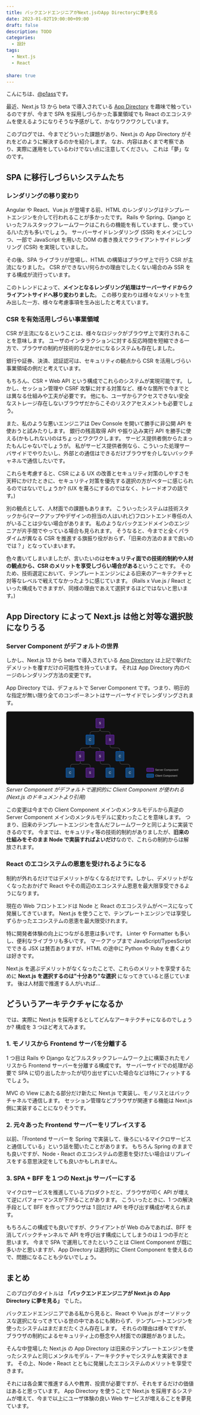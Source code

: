 ```yaml
---
title: バックエンドエンジニアがNext.jsのApp Directoryに夢を見る
date: 2023-01-02T19:00:00+09:00
draft: false
description: TODO
categories:
  - 設計
tags:
  - Next.js
  - React

share: true
---
```


こんにちは、[@p1ass](https://twitter.com/p1ass)です。

最近、Next.js 13 から beta で導入されている [App Directory](https://beta.nextjs.org/docs/app-directory-roadmap) を趣味で触っているのですが、今まで SPA を採用しづらかった事業領域でも React のエコシステムを使えるようになりそうな予感がして、かなりワクワクしています。

このブログでは、今までどういった課題があり、Next.js の App Directory がそれをどのように解決するのかを紹介します。
なお、内容はあくまで考察であり、実際に運用をしているわけでない点に注意してください。
これは「夢」なのです。

<!--more-->

## SPA に移行しづらいシステムたち

### レンダリングの移り変わり

Angular や React、Vue.js が登場する前、HTML のレンダリングはテンプレートエンジンを介して行われることが多かったです。
Rails や Spring、Django といったフルスタックフレームワークはこれらの機能を有していますし、使っている/いた方も多いでしょう。
サーバーサイドレンダリング (SSR) をメインにしつつ、一部で JavaScript を用いた DOM の書き換えでクライアントサイドレンダリング (CSR) を実現していました。

その後、SPA ライブラリが登場し、HTML の構築はブラウザ上で行う CSR が主流になりました。
CSR ができない/何らかの理由でしたくない場合のみ SSR をする構成が流行っています。

このトレンドによって、**メインとなるレンダリング処理はサーバーサイドからクライアントサイドへ移り変わりました**。
この移り変わりは様々なメリットを生み出した一方、様々な考慮事項を生み出したと考えています。

### CSR を有効活用しづらい事業領域

CSR が主流になるということは、様々なロジックがブラウザ上で実行されることを意味します。
ユーザのインタラクションに対する反応時間を短縮できる一方で、ブラウザの制約が技術的な足かせになるシステムも存在しました。

銀行や証券、決済、認証認可は、セキュリティの観点から CSR を活用しづらい事業領域の例だと考えています。

もちろん、CSR + Web API という構成でこれらのシステムが実現可能です。
しかし、セッション管理や CSRF 攻撃に対する対策など、様々な箇所で今までとは異なる仕組みや工夫が必要です。
他にも、ユーザからアクセスできない安全なストレージ存在しないブラウザだからこそのリスクアセスメントも必要でしょう。

また、私のような悪いエンジニアは Dev Console を開いて勝手に非公開 API を使おうと試みたりします。
銀行の残高取得 API や振り込み実行 API を勝手に使える(かもしれない)のはちょっとワクワクします。
サービス提供者側からたまったもんじゃないでしょうが。
私がサービス提供者側なら、こういった処理サーバサイドでやりたいし、外部との通信はできるだけブラウザを介しないバックチャネルで通信したいです。

これらを考慮すると、CSR による UX の改善とセキュリティ対策のしやすさを天秤にかけたときに、セキュリティ対策を優先する選択の方がベターに感じられるのではないでしょうか?
(UX を蔑ろにするのではなく、トレードオフの話です。)

別の観点として、人材面での課題もあります。
こういったシステムは技術スタックから(マークアップやデザインの担当の人はいれど)フロントエンド専任の人がいることは少ない場合があります。
私のようなバックエンドメインのエンジニアが片手間でやっている場合も見られます。
そうなると、今までと全くパラダイムが異なる CSR を推進する旗振り役がおらず、「旧来の方法のままで良いのでは？」となっていまいます。

色々書いてしまいましたが、言いたいのは**セキュリティ面での技術的制約や人材の観点から、CSR のメリットを享受しづらい場合がある**ということです。
そのため、技術選定において、テンプレートエンジンによる旧来のアーキテクチャと対等なレベルで戦えてなかったように感じています。
(Rails x Vue.js / React といった構成もできますが、同様の理由であえて選択するほどではないと思います。)

## App Directory によって Next.js は他と対等な選択肢になりうる

### Server Component がデフォルトの世界

しかし、Next.js 13 から beta で導入されている [App Directory](https://beta.nextjs.org/docs/app-directory-roadmap) は上記で挙げたデメリットを覆すだけの可能性を持っています。
それは App Directory 内のページのレンダリング方法の変更です。

App Directory では、デフォルトで Server Component です。つまり、明示的な指定が無い限り全てのコンポーネントはサーバーサイドでレンダリングされます。

![コンポーネントツリー](./component-tree.webp)
_Server Component がデフォルトで選択的に Client Component が使われる (Next.js のドキュメントより引用)_

この変更は今までの Client Component メインのメンタルモデルから真逆の Server Component メインのメンタルモデルに変わったことを意味します。
つまり、旧来のテンプレートエンジンを含んだフレームワークと同じように実装できるのです。
今までは、セキュリティ等の技術的制約がありましたが、**旧来の仕組みをそのまま Node で実装すればよいだけ**なので、これらの制約からは解放されます。

### React のエコシステムの恩恵を受けれるようになる

制約が外れるだけではデメリットがなくなるだけです。しかし、デメリットがなくなったおかげで React やその周辺のエコシステム恩恵を最大限享受できるようになります。

現在の Web フロントエンドは Node と React のエコシステムがベースになって発展してきています。
Next.js を使うことで、テンプレートエンジンでは享受しずらかったエコシステムの恩恵を最大限受けれます。

特に開発者体験の向上につながる恩恵は多いです。
Linter や Formatter も多いし、便利なライブラリも多いです。
マークアップまで JavaScript/TypesScript でできる JSX は賛否ありますが、HTML の途中に Python や Ruby を書くよりは好きです。

Next.js を選ぶデメリットがなくなったことで、これらのメリットを享受するために **Next.js を選択するのは"十分あり"な選択** になってきていると感じています。
後は人材面で推進する人がいれば...

## どういうアーキテクチャになるか

では、実際に Next.js を採用するとしてどんなアーキテクチャになるのでしょうか?
構成を 3 つほど考えてみます。

### 1. モノリスから Frontend サーバを分離する

1 つ目は Rails や Django などフルスタックフレームワーク上に構築されたモノリスから Frontend サーバーを分離する構成です。
サーバーサイドでの処理が必要で SPA に切り出したかったが切り出せずにいた場合などは特にフィットするでしょう。

MVC の View にあたる部分だけ新たに Next.js で実装し、モノリスとはバックチャネルで通信します。
セッション管理などブラウザが関連する機能は Next.js 側に実装することになりそうです。

### 2. 元々あった Frontend サーバーをリプレイスする

以前、「Frontend サーバーを Spring で実装して、後ろにいるマイクロサービスと通信している」という話を聞いたことがあります。
もちろん Spring のままでも良いですが、Node・React のエコシステムの恩恵を受けたい場合はリプレイスをする意思決定をしても良いかもしれません。

### 3. SPA + BFF を１つの Next.js サーバーにする

マイクロサービスを推進しているプロダクトだと、ブラウザが叩く API が増えて逆にパフォーマンスが下がることがあります。
こういったときに、1 つの解決手段として BFF を作ってブラウザは 1 回だけ API を呼び出す構成が考えられます。

もちろんこの構成でも良いですが、クライアントが Web のみであれば、BFF を消してバックチャンネルで API を呼び出す構成にしてしまうのは１つの手だと思います。
今まで SPA で運用してきたということは Client Component が既に多いかと思いますが、App Directory は選択的に Client Component を使えるので、問題になることも少ないでしょう。

## まとめ

このブログのタイトルは **「バックエンドエンジニアが Next.js の App Directory に夢を見る」** でした。

バックエンドエンジニアである私から見ると、React や Vue.js がオーソドックスな選択になってきている世の中であるにも関わらず、テンプレートエンジンを使ったシステムはまだまだたくさん存在します。
それらの理由は様々ですが、ブラウザの制約によるセキュリティ上の懸念や人材面での課題がありました。

そんな中登場した Next.js の App Directory は旧来のテンプレートエンジンを使ったシステムと同じメンタルモデル・アーキテクチャでシステムを実装できます。
その上、Node・React とともに発展したエコシステムのメリットを享受できます。

それには各企業で推進する人や教育、投資が必要ですが、それをするだけの価値はあると思っています。
App Directory を使うことで Next.js を採用するシステムが増えて、今まで以上にユーザ体験の良い Web サービスが増えることを夢見ています。
